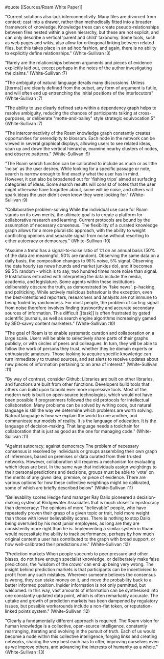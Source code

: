 #quote [[Sources/Roam White Paper]]

"Current solutions also lack interconnectivity. Many files are divorced from context; cast into a drawer, rather than methodically fitted into a broader framework of knowledge. Knowledge trees can create pseudo-relationships between files nested within a given hierarchy, but these are not explicit, and can only describe a vertical 'parent and child' taxonomy. Some tools, such as web pages and wikis, also allow for orthogonal linking between related files, but this takes place in an ad hoc fashion, and again, there is no ability to explicitly define relationships." (White-Sullivan :3)

"Rarely are the relationships between arguments and pieces of evidence explicitly laid out, except perhaps in the notes of the author investigating the claims." (White-Sullivan :7)

"The ambiguity of natural language derails many discussions. Unless [[terms]] are clearly defined from the outset, any form of argument is futile, and will often end up entrenching the initial positions of the interlocutors" (White-Sullivan :7)

"The ability to use clearly defined sets within a dependency graph helps to resolve ambiguity, reducing the chances of participants talking at cross-purposes, or deliberate "motte-and-bailey" style strategic equivocation.5" (White-Sullivan :7)

"The interconnectivity of the Roam knowledge graph constantly creates opportunities for serendipity to blossom. Each node in the network can be viewed in several graphical displays, allowing users to see related ideas, scan up and down the vertical hierarchy, examine nearby clusters of nodes, and observe patterns." (White-Sullivan :9)

"The Roam search function can be calibrated to include as much or as little 'noise' as the user desires. While looking for a specific passage or note, search is narrow enough to find exactly what the user has in mind. However, it can also be broadened out for 'fishing trips' aimed at surfacing categories of ideas. Some search results will consist of notes that the user might otherwise have forgotten about, some will be noise, and others will spark ideas the user didn't even know they were looking for." (White-Sullivan :9)

"Collaborative problem-solving While the individual use case for Roam stands on its own merits, the ultimate goal is to create a platform for collaborative research and learning. Current protocols are bound by the assumption of necessary consensus. The flexibility of a curated knowledge graph allows for a more pluralistic approach, with the ability to weight conflicting opinions and separate signal from noise without resorting to either autocracy or democracy." (White-Sullivan :10)

"Assume a trend has a signal-to-noise ratio of 1:1 on an annual basis (50% of the data are meaningful, 50% are random). Observing the same data on a daily basis, the composition changes to 95% noise, 5% signal. Observing the data hourly (as news hounds and market junkies do), and it becomes 99.5% random - which is to say, two hundred times more noise than signal. 9 Institutions entrusted with interpreting the data include the media, academia, and legislature. Some agents within these institutions deliberately obscure the truth, as demonstrated by 'fake news', p-hacking, and politicking. While actively malicious behaviour is the exception, even the best-intentioned reporters, researchers and analysts are not immune to being fooled by randomness. For most people, the problem of sorting signal from noise therefore involves finding trustworthy and accurate secondary sources of information. This difficult [[task]] is often frustrated by gated scientific journals, as well as search engine algorithms increasingly gamed by SEO-savvy content marketers." (White-Sullivan :10)

"The goal of Roam is to enable systematic curation and collaboration on a large scale. Users will be able to selectively share parts of their graphs publicly, or with circles of peers and colleagues. In turn, they will be able to follow the work of persons they trust, whether they be domain experts or enthusiastic amateurs. Those looking to acquire specific knowledge can turn immediately to trusted sources, and set alerts to receive updates about new pieces of information pertaining to an area of interest." (White-Sullivan :11)

"By way of contrast, consider Github: Libraries are built on other libraries, and functions are built from other functions. Developers build tools that others can build upon to build ever more impressive tools. Most of the modern web is built on open-source technologies, which would not have been possible if programmers followed the old protocols for intellectual collaboration. Many problems can be solved by writing code, but natural language is still the way we determine which problems are worth solving. Natural language is how we explain the world to one another, and communicate our models of reality. It is the language of education. It is the language of decision-making. That language needs a toolchain for collaboration that is just as good as the one for managing code." (White-Sullivan :11)

"Against autocracy; against democracy The problem of necessary consensus is resolved by individuals or groups assembling their own graph of inferences, based on premises or data curated from their trusted networks. However, collaboration still requires a mechanism for evaluating which ideas are best. In the same way that individuals assign weightings to their personal predictions and decisions, groups must be able to 'vote' on the merits of any given idea, premise, or piece of evidence. There are various options for how these collective weightings might be calibrated, some of which are briefly described below" (White-Sullivan :11)

"Believability scores Hedge fund manager Ray Dalio pioneered a decision-making system at Bridgewater Associates that is much closer to epistocracy than democracy: The opinions of more "believable" people, who have repeatedly proven their grasp of a given topic or trait, hold more weight than those with lower believability scores. There is nothing to stop Dalio being overruled by his most junior employees, as long are they are consistently more right than he is. Implementing a similar system in Roam would necessitate the ability to track performance, perhaps by how much original content a user has contributed to the graph with broad support, or how well-calibrated their predictions are." (White-Sullivan :12)

"Prediction markets When people succumb to peer pressure and other biases, do not have enough specialist knowledge, or deliberately make false predictions, the 'wisdom of the crowd' can end up being very wrong. The insight behind prediction markets is that participants can be incentivised to profit from any such mistakes. Wherever someone believes the consensus is wrong, they can stake money on it, and move the probability back to a better informed position. Insider information is not only permitted, but welcomed. In this way, vast amounts of information can be synthesised into one constantly updated data point, which is often remarkably accurate. The uptake and growth of prediction markets has been dampened by regulatory issues, but possible workarounds include a non-fiat token, or reputation-linked points system." (White-Sullivan :12)

"Clearly a fundamentally different approach is required. The Roam vision for human knowledge is a collective, open-source intelligence, constantly rearranging, iterating and evolving in the pursuit of truth. Each of us would become a node within this collective intelligence, forging links and creating networks, sharing the very best each has to offer, improving ourselves even as we improve others, and advancing the interests of humanity as a whole." (White-Sullivan :13)